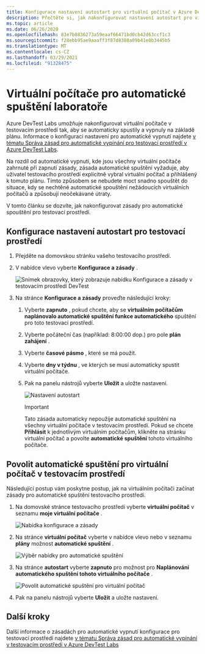 ```yaml
---
title: Konfigurace nastavení autostart pro virtuální počítač v Azure DevTest Labs | Microsoft Docs
description: Přečtěte si, jak nakonfigurovat nastavení autostart pro virtuální počítače v testovacím prostředí. Toto nastavení umožňuje, aby se virtuální počítače v testovacím prostředí automaticky spustily podle plánu.
ms.topic: article
ms.date: 06/26/2020
ms.openlocfilehash: 83e7b0836273a59eaaf66471bd0cb42d63ccf1c3
ms.sourcegitcommit: f28ebb95ae9aaaff3f87d8388a09b41e0b3445b5
ms.translationtype: MT
ms.contentlocale: cs-CZ
ms.lasthandoff: 03/29/2021
ms.locfileid: "91328475"
---
```

# <a name="auto-startup-lab-virtual-machines"></a>Virtuální počítače pro automatické spuštění laboratoře  
Azure DevTest Labs umožňuje nakonfigurovat virtuální počítače v testovacím prostředí tak, aby se automaticky spustily a vypnuly na základě plánu. Informace o konfiguraci nastavení pro automatické vypnutí najdete [v tématu Správa zásad pro automatické vypínání pro testovací prostředí v Azure DevTest Labs](devtest-lab-auto-shutdown.md). 

Na rozdíl od automatické vypnutí, kde jsou všechny virtuální počítače zahrnuté při zapnutí zásady, zásada automatické spuštění vyžaduje, aby uživatel testovacího prostředí explicitně vybral virtuální počítač a přihlášený k tomuto plánu. Tímto způsobem se nebudete moct snadno spouštět do situace, kdy se nechtěné automatické spouštění nežádoucích virtuálních počítačů a způsobují neočekávané útraty.

V tomto článku se dozvíte, jak nakonfigurovat zásady pro automatické spouštění pro testovací prostředí.

## <a name="configure-autostart-settings-for-a-lab"></a>Konfigurace nastavení autostart pro testovací prostředí 
1. Přejděte na domovskou stránku vašeho testovacího prostředí. 
2. V nabídce vlevo vyberte **Konfigurace a zásady** . 

    ![Snímek obrazovky, který zobrazuje nabídku Konfigurace a zásady v testovacím prostředí DevTest](./media/devtest-lab-auto-startup-vm/configuration-policies-menu.png)
3. Na stránce **Konfigurace a zásady** proveďte následující kroky:
    
    1. Vyberte **zapnuto** , pokud chcete, aby se **virtuálním počítačům naplánovalo automatické spuštění funkce automatického** spuštění pro toto testovací prostředí. 
    2. Vyberte počáteční čas (například: 8:00:00 dop.) pro pole **plán zahájení** . 
    3. Vyberte **časové pásmo** , které se má použít. 
    4. Vyberte **dny v týdnu** , ve kterých se musí automaticky spustit virtuální počítače. 
    5. Pak na panelu nástrojů vyberte **Uložit** a uložte nastavení. 

        ![Nastavení autostart](./media/devtest-lab-auto-startup-vm/auto-start-configuration.png)

        > [!IMPORTANT]
        > Tato zásada automaticky nepoužije automatické spuštění na všechny virtuální počítače v testovacím prostředí. Pokud se chcete **Přihlásit** k jednotlivým virtuálním počítačům, klikněte na stránku virtuální počítač a povolte **automatické spuštění** tohoto virtuálního počítače.

## <a name="enable-autostart-for-a-vm-in-the-lab"></a>Povolit automatické spuštění pro virtuální počítač v testovacím prostředí
Následující postup vám poskytne postup, jak na virtuálním počítači začínat zásady pro automatické spuštění testovacího prostředí. 

1. Na domovské stránce testovacího prostředí vyberte **virtuální počítač** v seznamu **moje virtuální počítače** . 

    ![Nabídka konfigurace a zásady](./media/devtest-lab-auto-startup-vm/select-vm.png)
2. Na stránce **virtuální počítač** vyberte v nabídce vlevo nebo v seznamu **plány** možnost **automatické spuštění** . 

    ![Výběr nabídky pro automatické spuštění](./media/devtest-lab-auto-startup-vm/select-auto-start.png)
3. Na stránce **autostart** vyberte **zapnuto** pro možnost pro **Naplánování automatického spuštění tohoto virtuálního počítače** .

    ![Povolit automatické spuštění pro virtuální počítač](./media/devtest-lab-auto-startup-vm/auto-start-vm.png)
4. Pak na panelu nástrojů vyberte **Uložit** a uložte nastavení. 


## <a name="next-steps"></a>Další kroky
Další informace o zásadách pro automatické vypnutí konfigurace pro testovací prostředí najdete [v tématu Správa zásad pro automatické vypínání v testovacím prostředí v Azure DevTest Labs](devtest-lab-auto-shutdown.md)
